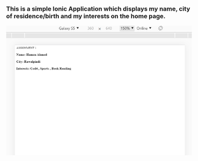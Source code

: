 ### This is a simple Ionic Application which displays my name, city of residence/birth and my interests on the home page.

<img src="screenshot.PNG" width="752">
